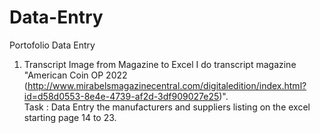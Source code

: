 # Data-Entry
Portofolio Data Entry

1. Transcript Image from Magazine to Excel
   I do transcript magazine "American Coin OP 2022 (http://www.mirabelsmagazinecentral.com/digitaledition/index.html?id=d58d0553-8e4e-4739-af2d-3df909027e25)". <br>
   Task : Data Entry the manufacturers and suppliers listing on the excel starting page 14 to 23.
   
   
